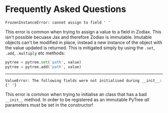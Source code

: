 # Frequently Asked Questions

`FrozenInstanceError: cannot assign to field ' '`

This error is common when trying to assign a value to a field in Zodiax. This isn't possible becuase Jax and therefore Zodiax is immutable. Imutable objects can't be modified in place, instead a new instance of the object with the value updated is returned. This is mitigated simply by using the `.set`, `.add`, `.multiply` etc methods:

```python
pytree = pytree.set('path', value)
pytree = pytree.add('path', value)
```

---

`ValueError: The following fields were not initialised during __init__: {' '}`

This error is common when trying to initialise an class that has a bad `__init__` method. In order to be registered as an immutable PyTree *all* parameters must be set in the constructor!